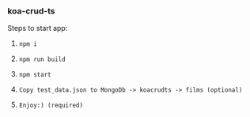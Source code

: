 ### koa-crud-ts

Steps to start app:
1.     npm i

2.     npm run build

3.     npm start

4.     Copy test_data.json to MongoDb -> koacrudts -> films (optional)

5.     Enjoy:) (required)
